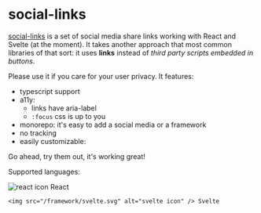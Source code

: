 <script>
	import AllLinks from '$lib/AllLinks.svelte';
</script>

# social-links

[social-links](https://github.com/Ennoriel/social-links) is a set of social media share links working with React and Svelte (at the moment). It takes another approach that most common libraries of that sort: it uses **links** instead of _third party scripts embedded in buttons_.

Please use it if you care for your user privacy. It features:

- typescript support
- a11y:
	- links have aria-label
	- `:focus` css is up to you
- monorepo: it's easy to add a social media or a framework
- no tracking
- easily customizable:

<AllLinks />

<AllLinks round />

<AllLinks color="#123456" />

Go ahead, try them out, it's working great!

Supported languages:

<div class="center">
	<img src="/framework/react.svg" alt="react icon" /> React

	<img src="/framework/svelte.svg" alt="svelte icon" /> Svelte
</div>
